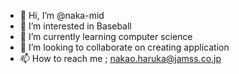 - 👋 Hi, I’m @naka-mid
- 👀 I’m interested in Baseball
- 🌱 I’m currently learning computer science
- 💞️ I’m looking to collaborate on creating application
- 📫 How to reach me ; nakao.haruka@jamss.co.jp

<!---
naka-mid/naka-mid is a ✨ special ✨ repository because its `README.md` (this file) appears on your GitHub profile.
You can click the Preview link to take a look at your changes.
--->
